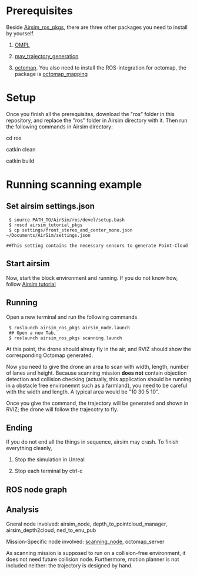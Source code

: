 # Prerequisites
Beside [Airsim_ros_pkgs](https://github.com/microsoft/AirSim/tree/master/ros/src/airsim_ros_pkgs), there are three other packages you need to install by yourself.

1. [OMPL](https://ompl.kavrakilab.org/)

2. [mav_trajectory_generation](https://github.com/ethz-asl/mav_trajectory_generation)

3. [octomap](https://github.com/OctoMap/octomap). You also need to install the ROS-integration for octomap, the package is [octomap_mapping](http://wiki.ros.org/octomap_mapping)

# Setup
Once you finish all the prerequisites, download the "ros" folder in this repository, and replace the "ros" folder in Airsim directory with it.
Then run the following commands in Airsim directory:

cd ros

catkin clean

catkin build

# Running scanning example
## Set airsim settings.json
```shell
 $ source PATH_TO/AirSim/ros/devel/setup.bash
 $ roscd airsim_tutorial_pkgs
 $ cp settings/front_stereo_and_center_mono.json ~/Documents/AirSim/settings.json
 
##This setting contains the necessary sensors to generate Point-Cloud
```

## Start airsim
Now, start the block environment and running. If you do not know how, follow [Airsim tutorial](https://microsoft.github.io/AirSim/unreal_blocks/)

## Running
Open a new terminal and run the following commands
```shell
 $ roslaunch airsim_ros_pkgs airsim_node.launch
 ## Open a new Tab,
 $ roslaunch airsim_ros_pkgs scanning.launch
```
At this point, the drone should alreay fly in the air, and RVIZ should show the corresponding Octomap generated. 

Now you need to give the drone an area to scan with width, length, number of lanes and height. Because scanning mission **does not** contain objection detection and collision checking
(actually, this application should be running in a obstacle free environemnt such as a farmland), you need to be careful with the width and length.
A typical area would be "10 30 5 10".

Once you give the command, the trajectory will be generated and shown in RVIZ; the drone will follow the trajecotry to fly.

## Ending
If you do not end all the things in sequence, airsim may crash. To finish everything cleanly,
1. Stop the simulation in Unreal

2. Stop each terminal by ctrl-c

## ROS node graph


## Analysis
Gneral node involved: airsim_node, depth_to_pointcloud_manager, airsim_depth2cloud, ned_to_enu_pub

Mission-Specific node involved: [scanning_node](https://github.com/zouan616/Airsim-ROS/blob/master/ros/src/airsim_ros_pkgs/src/scanning_node.cpp), octomap_server

As scanning mission is supposed to run on a collision-free environment, it does not need future collision node. Furthermore, motion planner is not included neither: the trajectory is designed by hand. 
